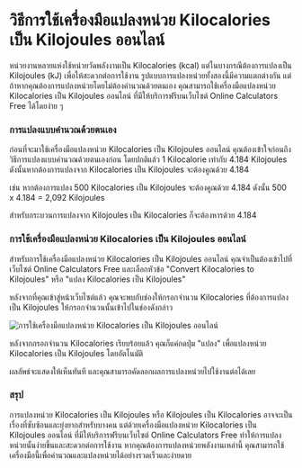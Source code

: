 วิธีการใช้เครื่องมือแปลงหน่วย Kilocalories เป็น Kilojoules ออนไลน์
==================================================================

หน่วยงานหลายแห่งใช้หน่วยวัดพลังงานเป็น Kilocalories (kcal) แต่ในบางกรณีต้องการแปลงเป็น Kilojoules (kJ) เพื่อให้สะดวกต่อการใช้งาน รูปแบบการแปลงหน่วยทั้งสองนี้มีความแตกต่างกัน แต่ถ้าหากคุณต้องการแปลงหน่วยโดยไม่ต้องคำนวณด้วยตนเอง คุณสามารถใช้เครื่องมือแปลงหน่วย Kilocalories เป็น Kilojoules ออนไลน์ ที่มีให้บริการฟรีบนเว็บไซต์ Online Calculators Free ได้โดยง่าย ๆ

### การแปลงแบบคำนวณด้วยตนเอง

ก่อนที่จะมาใช้เครื่องมือแปลงหน่วย Kilocalories เป็น Kilojoules ออนไลน์ คุณต้องเข้าใจก่อนถึงวิธีการแปลงแบบคำนวณด้วยตนเองก่อน โดยปกติแล้ว 1 Kilocalorie เท่ากับ 4.184 Kilojoules ดังนั้นหากต้องการแปลงจาก Kilocalories เป็น Kilojoules จะต้องคูณด้วย 4.184

เช่น หากต้องการแปลง 500 Kilocalories เป็น Kilojoules จะต้องคูณด้วย 4.184 ดังนั้น 500 x 4.184 = 2,092 Kilojoules

สำหรับกระบวนการแปลงจาก Kilojoules เป็น Kilocalories ก็จะต้องหารด้วย 4.184

### การใช้เครื่องมือแปลงหน่วย Kilocalories เป็น Kilojoules ออนไลน์

สำหรับการใช้เครื่องมือแปลงหน่วย Kilocalories เป็น Kilojoules ออนไลน์ คุณจำเป็นต้องเข้าไปที่เว็บไซต์ Online Calculators Free และเลือกหัวข้อ "Convert Kilocalories to Kilojoules" หรือ "แปลง Kilocalories เป็น Kilojoules"

หลังจากที่คุณเข้าสู่หน้าเว็บไซต์แล้ว คุณจะพบกับช่องให้กรอกจำนวน Kilocalories ที่ต้องการแปลงเป็น Kilojoules ให้กรอกจำนวนนั้นเข้าไปในช่องดังกล่าว

![การใช้เครื่องมือแปลงหน่วย Kilocalories เป็น Kilojoules ออนไลน์](https://www.onlinecalculatorsfree.com/th/images/kilocalories-to-kilojoules-conversion-calculator.png)

หลังจากกรอกจำนวน Kilocalories เรียบร้อยแล้ว คุณก็แค่กดปุ่ม "แปลง" เพื่อแปลงหน่วย Kilocalories เป็น Kilojoules โดยอัตโนมัติ

ผลลัพธ์จะแสดงให้เห็นทันที และคุณสามารถคัดลอกผลการแปลงหน่วยไปใช้งานต่อได้เลย

### สรุป

การแปลงหน่วย Kilocalories เป็น Kilojoules หรือ Kilojoules เป็น Kilocalories อาจจะเป็นเรื่องที่ซับซ้อนและยุ่งยากสำหรับบางคน แต่ด้วยเครื่องมือแปลงหน่วย Kilocalories เป็น Kilojoules ออนไลน์ ที่มีให้บริการฟรีบนเว็บไซต์ Online Calculators Free ทำให้การแปลงหน่วยนั้นง่ายขึ้นและสะดวกต่อการใช้งาน หากคุณต้องการแปลงหน่วยพลังงานเหล่านี้ คุณสามารถใช้เครื่องมือนี้เพื่อคำนวณและแปลงหน่วยได้อย่างรวดเร็วและง่ายดาย